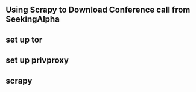 ## Using Scrapy to Download Conference call from SeekingAlpha


## set up tor

## set up privproxy

## scrapy
